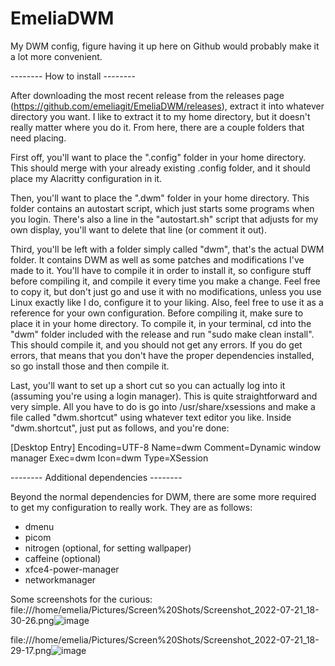 # EmeliaDWM
My DWM config, figure having it up here on Github would probably make it a lot more convenient.

-------- How to install --------

After downloading the most recent release from the releases page (https://github.com/emeliagit/EmeliaDWM/releases), extract it into whatever directory you want. I like to extract it to my home directory, but it doesn't really matter where you do it. From here, there are a couple folders that need placing. 

First off, you'll want to place the ".config" folder in your home directory. This should merge with your already existing .config folder, and it should place my Alacritty configuration in it. 

Then, you'll want to place the ".dwm" folder in your home directory. This folder contains an autostart script, which just starts some programs when you login. There's also a line in the "autostart.sh" script that adjusts for my own display, you'll want to delete that line (or comment it out).

Third, you'll be left with a folder simply called "dwm", that's the actual DWM folder. It contains DWM as well as some patches and modifications I've made to it. You'll have to compile it in order to install it, so configure stuff before compiling it, and compile it every time you make a change. Feel free to copy it, but don't just go and use it with no modifications, unless you use Linux exactly like I do, configure it to your liking. Also, feel free to use it as a reference for your own configuration.
 Before compiling it, make sure to place it in your home directory. To compile it, in your terminal, cd into the "dwm" folder included with the release and run "sudo make clean install". This should compile it, and you should not get any errors. If you do get errors, that means that you don't have the proper dependencies installed, so go install those and then compile it.

Last, you'll want to set up a short cut so you can actually log into it (assuming you're using a login manager). This is quite straightforward and very simple. All you have to do is go into /usr/share/xsessions and make a file called "dwm.shortcut" using whatever text editor you like. Inside "dwm.shortcut", just put as follows, and you're done:

[Desktop Entry]
Encoding=UTF-8
Name=dwm
Comment=Dynamic window manager
Exec=dwm
Icon=dwm
Type=XSession

-------- Additional dependencies --------

Beyond the normal dependencies for DWM, there are some more required to get my configuration to really work. They are as follows:
- dmenu
- picom
- nitrogen (optional, for setting wallpaper)
- caffeine (optional)
- xfce4-power-manager
- networkmanager

Some screenshots for the curious: 
file:///home/emelia/Pictures/Screen%20Shots/Screenshot_2022-07-21_18-30-26.png![image](https://user-images.githubusercontent.com/66752943/180325986-0929fed5-b623-4d2a-a9fe-7361431f267a.png)

file:///home/emelia/Pictures/Screen%20Shots/Screenshot_2022-07-21_18-29-17.png![image](https://user-images.githubusercontent.com/66752943/180326030-2bdea24c-61c0-4153-a38e-ce1ecbb88174.png)
